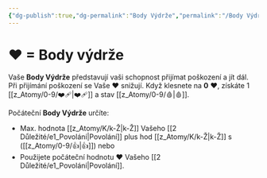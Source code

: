 ```yaml
---
{"dg-publish":true,"dg-permalink":"Body Výdrže","permalink":"/Body Výdrže/"}
---
```


# ❤ = Body výdrže

Vaše **Body Výdrže** představují vaši schopnost přijímat poškození a jít dál. Při přijímání poškození se Vaše **❤** snižují. Když klesnete na **0** **❤**, získáte 1 [[z_Atomy/0-9/❤️‍🩹\|❤️‍🩹]] a stav [[z_Atomy/0-9/🩸\|🩸]].

Počáteční **Body Výdrže** určíte:
- Max. hodnota [[z_Atomy/K/k-Ž\|k-Ž]] Vašeho [[2 Důležité/e1_Povolání\|Povolání]] plus hod [[z_Atomy/K/k-Ž\|k-Ž]] s ([[z_Atomy/0-9/👍\|👍]]) nebo 
- Použijete počáteční hodnotu **❤** Vašeho [[2 Důležité/e1_Povolání\|Povolání]].